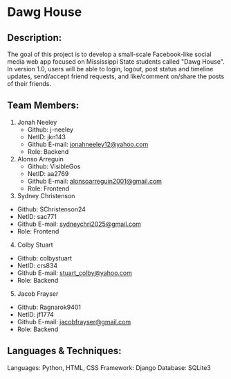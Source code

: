 # Dawg House

## Description:
  The goal of this project is to develop a small-scale Facebook-like social media web app focused on Mississippi State students called "Dawg House".
  In version 1.0, users will be able to login, logout, post status and timeline updates, send/accept friend requests, and like/comment on/share the posts of their friends. 

## Team Members:
1. Jonah Neeley 
   - Github: j-neeley
   - NetID: jkn143
   - Github E-mail: jonahneeley12@yahoo.com
   - Role: Backend
2. Alonso Arreguin 
   - Github: VisibleGos
   - NetID: aa2769
   - Github E-mail: alonsoarreguin2001@gmail.com
   - Role: Frontend
3. Sydney Christenson 
  - Github: SChristenson24
  - NetID: sac771
  - Github E-mail: sydneychri2025@gmail.com
  - Role: Frontend
4. Colby Stuart 
  - Github: colbystuart
  - NetID: crs834
  - Github E-mail: stuart_colby@yahoo.com
  - Role: Backend
5. Jacob Frayser 
  - Github: Ragnarok9401
  - NetID: jf1774
  - Github E-mail: jacobfrayser@gmail.com
  - Role: Backend

## Languages & Techniques:
  Languages: Python, HTML, CSS 
  Framework: Django 
  Database: SQLite3 
